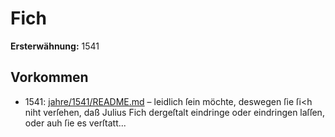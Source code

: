 # Fich

**Ersterwähnung:** 1541

## Vorkommen
- 1541: [jahre/1541/README.md](../jahre/1541/README.md) – leidlich
ſein möchte, deswegen ſie ſi<h niht verſehen, daß Julius
Fich dergeſtalt eindringe oder eindringen laſſen, oder auh
ſie es verſtatt...

